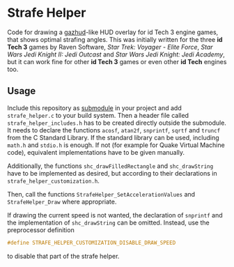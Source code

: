 # Strafe Helper

Code for drawing a [gazhud](https://www.q3df.org/wiki?p=133)-like HUD overlay
for id Tech 3 engine games, that shows optimal strafing angles. This was
initially written for the three **id Tech 3** games by Raven Software,
*Star Trek: Voyager - Elite Force*, *Star Wars Jedi Knight II: Jedi Outcast* and
*Star Wars Jedi Knight: Jedi Academy*, but it can work fine for other
**id Tech 3** games or even other **id Tech** engines too.

## Usage

Include this repository as
[submodule](https://git-scm.com/book/en/v2/Git-Tools-Submodules) in your project
and add `strafe_helper.c` to your build system. Then a header file called
`strafe_helper_includes.h` has to be created directly outside the submodule.
It needs to declare the functions `acosf`, `atan2f`, `snprintf`, `sqrtf` and
`truncf` from the C Standard Library. If the standard library can be used,
including `math.h` and `stdio.h` is enough. If not (for example for Quake
Virtual Machine code), equivalent implementations have to be given manually.

Additionally, the functions `shc_drawFilledRectangle` and `shc_drawString` have
to be implemented as desired, but according to their declarations in
`strafe_helper_customization.h`.

Then, call the functions `StrafeHelper_SetAccelerationValues` and
`StrafeHelper_Draw` where appropriate.

If drawing the current speed is not wanted, the declaration of `snprintf` and
the implementation of `shc_drawString` can be omitted. Instead, use the
preprocessor definition

```c
#define STRAFE_HELPER_CUSTOMIZATION_DISABLE_DRAW_SPEED
```

to disable that part of the strafe helper.
